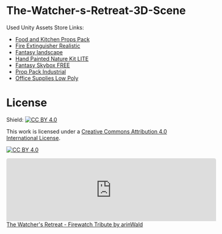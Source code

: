 # The-Watcher-s-Retreat-3D-Scene

Used Unity Assets Store Links:
- [Food and Kitchen Props Pack](https://assetstore.unity.com/packages/3d/props/food-and-kitchen-props-pack-85050#description)
- [Fire Extinguisher Realistic](https://assetstore.unity.com/packages/3d/props/fire-extinguisher-realistic-230711)
- [Fantasy landscape](https://assetstore.unity.com/packages/3d/environments/fantasy-landscape-103573)
- [Hand Painted Nature Kit LITE](https://assetstore.unity.com/packages/3d/environments/hand-painted-nature-kit-lite-69220)
- [Fantasy Skybox FREE](https://assetstore.unity.com/packages/2d/textures-materials/sky/fantasy-skybox-free-18353)
- [Prop Pack Industrial](https://assetstore.unity.com/packages/3d/props/industrial/prop-pack-30963)
- [Office Supplies Low Poly](https://assetstore.unity.com/packages/3d/props/office-supplies-low-poly-105519)

# License
Shield: [![CC BY 4.0][cc-by-shield]][cc-by]

This work is licensed under a
[Creative Commons Attribution 4.0 International License][cc-by].

[![CC BY 4.0][cc-by-image]][cc-by]

[cc-by]: http://creativecommons.org/licenses/by/4.0/
[cc-by-image]: https://i.creativecommons.org/l/by/4.0/88x31.png
[cc-by-shield]: https://img.shields.io/badge/License-CC%20BY%204.0-lightgrey.svg

<style>
    .cool-download-button {
        position: relative;
        display: inline-block;
        overflow: hidden;
        border-radius: 5px;
    }
    .cool-download-button:hover::after {
        content: "";
        position: absolute;
        top: -100%;
        left: -100%;
        width: 300%;
        height: 300%;
        background: linear-gradient(45deg, rgba(255, 255, 255, 0) 0%, rgba(255, 255, 255, 0.1) 50%, rgba(255, 255, 255, 0) 100%);
        opacity: 0;
        transform: rotate(45deg);
        transition: all 0.3s ease-out;
    }
    .cool-download-button:hover::after {
        top: 0;
        left: 0;
        opacity: 1;
    }
</style>

<div class="cool-download-button">
    <iframe frameborder="0" src="https://itch.io/embed/2099989?border_width=0&amp;bg_color=072a08&amp;fg_color=fb922b&amp;link_color=1d6815&amp;border_color=000000" width="550" height="165"></iframe>
    <a href="https://arinwald.itch.io/the-watchers-retreat-firewatch-tribute">The Watcher's Retreat - Firewatch Tribute by arinWald</a>
</div>

